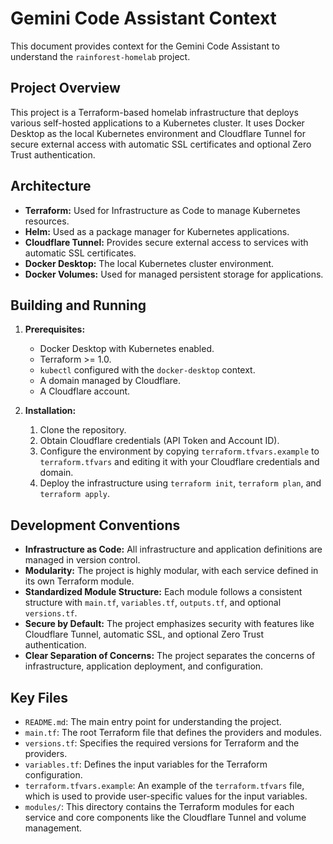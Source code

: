 # Gemini Code Assistant Context

This document provides context for the Gemini Code Assistant to understand the `rainforest-homelab` project.

## Project Overview

This project is a Terraform-based homelab infrastructure that deploys various self-hosted applications to a Kubernetes cluster. It uses Docker Desktop as the local Kubernetes environment and Cloudflare Tunnel for secure external access with automatic SSL certificates and optional Zero Trust authentication.

## Architecture

*   **Terraform:** Used for Infrastructure as Code to manage Kubernetes resources.
*   **Helm:** Used as a package manager for Kubernetes applications.
*   **Cloudflare Tunnel:** Provides secure external access to services with automatic SSL certificates.
*   **Docker Desktop:** The local Kubernetes cluster environment.
*   **Docker Volumes:** Used for managed persistent storage for applications.

## Building and Running

1.  **Prerequisites:**
    *   Docker Desktop with Kubernetes enabled.
    *   Terraform >= 1.0.
    *   `kubectl` configured with the `docker-desktop` context.
    *   A domain managed by Cloudflare.
    *   A Cloudflare account.

2.  **Installation:**
    1.  Clone the repository.
    2.  Obtain Cloudflare credentials (API Token and Account ID).
    3.  Configure the environment by copying `terraform.tfvars.example` to `terraform.tfvars` and editing it with your Cloudflare credentials and domain.
    4.  Deploy the infrastructure using `terraform init`, `terraform plan`, and `terraform apply`.

## Development Conventions

*   **Infrastructure as Code:** All infrastructure and application definitions are managed in version control.
*   **Modularity:** The project is highly modular, with each service defined in its own Terraform module.
*   **Standardized Module Structure:** Each module follows a consistent structure with `main.tf`, `variables.tf`, `outputs.tf`, and optional `versions.tf`.
*   **Secure by Default:** The project emphasizes security with features like Cloudflare Tunnel, automatic SSL, and optional Zero Trust authentication.
*   **Clear Separation of Concerns:** The project separates the concerns of infrastructure, application deployment, and configuration.

## Key Files

*   `README.md`: The main entry point for understanding the project.
*   `main.tf`: The root Terraform file that defines the providers and modules.
*   `versions.tf`: Specifies the required versions for Terraform and the providers.
*   `variables.tf`: Defines the input variables for the Terraform configuration.
*   `terraform.tfvars.example`: An example of the `terraform.tfvars` file, which is used to provide user-specific values for the input variables.
*   `modules/`: This directory contains the Terraform modules for each service and core components like the Cloudflare Tunnel and volume management.
